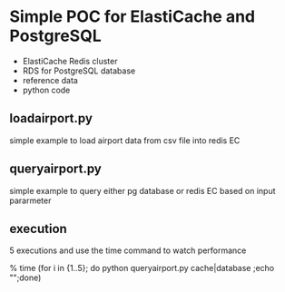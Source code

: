 Simple POC for ElastiCache and PostgreSQL
====

- ElastiCache Redis cluster
- RDS for PostgreSQL database
- reference data
- python code

loadairport.py
---
simple example to load airport data from csv file into redis EC

queryairport.py
---
simple example to query either pg database or redis EC
based on input pararmeter

execution
---
5 executions and use the time command to watch performance

% time (for i in {1..5}; do python queryairport.py cache|database ;echo "";done)
